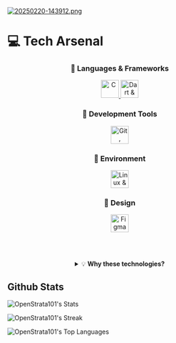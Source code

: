 [![20250220-143912.png](https://i.postimg.cc/NjJxbP6H/20250220-143912.png)](https://postimg.cc/87vWz4np)

# 💻 Tech Arsenal

<div align="center">
  <h3>🧰 Languages & Frameworks</h3>
  <a href="https://skillicons.dev">
    <img src="https://skillicons.dev/icons?i=c" alt="C" height="40"/>
  </a>
  <a href="https://skillicons.dev">
    <img src="https://skillicons.dev/icons?i=dart,flutter" alt="Dart & Flutter" height="40"/>
  </a>
  
  <h3>🔧 Development Tools</h3>
  <a href="https://skillicons.dev">
    <img src="https://skillicons.dev/icons?i=git,vscode,androidstudio" alt="Git, VSCode & Android Studio" height="40"/>
  </a>
  
  <h3>🐧 Environment</h3>
  <a href="https://skillicons.dev">
    <img src="https://skillicons.dev/icons?i=linux,arch" alt="Linux & Arch" height="40"/>
  </a>
  
  <h3>🎨 Design</h3>
  <a href="https://skillicons.dev">
    <img src="https://skillicons.dev/icons?i=figma" alt="Figma" height="40"/>
  </a>

  <br><br>
  <details>
    <summary>💡 <b>Why these technologies?</b></summary>
    <br>
    <p>This tech stack allows me to build efficient cross-platform applications with beautiful UI/UX from concept to deployment!</p>
  </details>
</div>

## Github Stats
![OpenStrata101's Stats](https://github-readme-stats.vercel.app/api?username=OpenStrata101&theme=tokyonight&show_icons=true&hide_border=true&count_private=false)

![OpenStrata101's Streak](https://github-readme-streak-stats.herokuapp.com/?user=OpenStrata101&theme=tokyonight&hide_border=true)

![OpenStrata101's Top Languages](https://github-readme-stats.vercel.app/api/top-langs/?username=OpenStrata101&theme=tokyonight&show_icons=true&hide_border=true&layout=compact)


